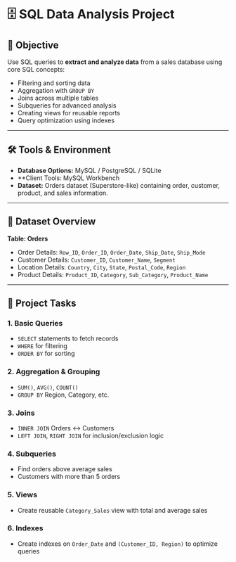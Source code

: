 # 🗄️ SQL Data Analysis Project

## 📌 Objective
Use SQL queries to **extract and analyze data** from a sales database using core SQL concepts:
- Filtering and sorting data
- Aggregation with `GROUP BY`
- Joins across multiple tables
- Subqueries for advanced analysis
- Creating views for reusable reports
- Query optimization using indexes

---

## 🛠️ Tools & Environment
- **Database Options:** MySQL / PostgreSQL / SQLite  
- **Client Tools: MySQL Workbench 
- **Dataset:** Orders dataset (Superstore-like) containing order, customer, product, and sales information.

---

## 📂 Dataset Overview
**Table: Orders**
- Order Details: `Row_ID`, `Order_ID`, `Order_Date`, `Ship_Date`, `Ship_Mode`
- Customer Details: `Customer_ID`, `Customer_Name`, `Segment`
- Location Details: `Country`, `City`, `State`, `Postal_Code`, `Region`
- Product Details: `Product_ID`, `Category`, `Sub_Category`, `Product_Name`

---

## 📑 Project Tasks

### 1. Basic Queries
- `SELECT` statements to fetch records  
- `WHERE` for filtering  
- `ORDER BY` for sorting  

### 2. Aggregation & Grouping
- `SUM()`, `AVG()`, `COUNT()`  
- `GROUP BY` Region, Category, etc.  

### 3. Joins
- `INNER JOIN` Orders ↔ Customers  
- `LEFT JOIN`, `RIGHT JOIN` for inclusion/exclusion logic  

### 4. Subqueries
- Find orders above average sales  
- Customers with more than 5 orders  

### 5. Views
- Create reusable `Category_Sales` view with total and average sales  

### 6. Indexes
- Create indexes on `Order_Date` and `(Customer_ID, Region)` to optimize queries  
